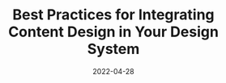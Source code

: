 ---
date: 2022-04-28
permalink: false
publisher: backlight_dev
tags:
  - design
  - design-systems
  - content
  - best-practices
target_url: https://backlight.dev/blog/best-practices-for-integrating-content-design-in-your-design-system/
title: Best Practices for Integrating Content Design in Your Design System
---